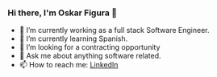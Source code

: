### Hi there, I'm Oskar Figura 👋

- 🔭 I’m currently working as a full stack Software Engineer.
- 🌱 I’m currently learning Spanish.
- 👯 I’m looking for a contracting opportunity
- 💬 Ask me about anything software related.
- 📫 How to reach me: [LinkedIn](https://www.linkedin.com/in/oskarfigura/ "Oskar Figura's LinkedIn")
<!--
- ⚡ Fun fact: ...
- 🤔 I’m looking for help with ... 
-->
